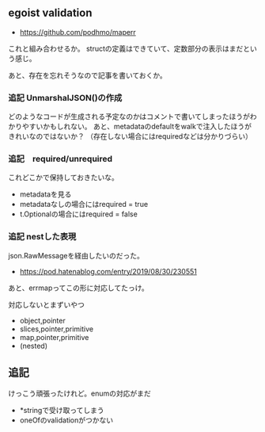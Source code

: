 ## egoist validation

- https://github.com/podhmo/maperr

これと組み合わせるか。
structの定義はできていて、定数部分の表示はまだという感じ。

あと、存在を忘れそうなので記事を書いておくか。

### 追記 UnmarshalJSON()の作成

どのようなコードが生成される予定なのかはコメントで書いてしまったほうがわかりやすいかもしれない。
あと、metadataのdefaultをwalkで注入したほうがきれいなのではないか？
（存在しない場合にはrequiredなどは分かりづらい）

### 追記　required/unrequired

これどこかで保持しておきたいな。

- metadataを見る
- metadataなしの場合にはrequired = true
- t.Optionalの場合にはrequired = false

### 追記 nestした表現

json.RawMessageを経由したいのだった。

- https://pod.hatenablog.com/entry/2019/08/30/230551

あと、errmapってこの形に対応してたっけ。

対応しないとまずいやつ

- object,pointer
- slices,pointer,primitive
- map,pointer,primitive
- (nested)

## 追記

けっこう頑張ったけれど。enumの対応がまだ

- *stringで受け取ってしまう
- oneOfのvalidationがつかない

